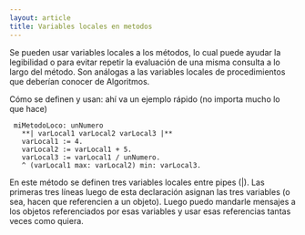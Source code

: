 ```yaml
---
layout: article
title: Variables locales en metodos
---
```


Se pueden usar variables locales a los métodos, lo cual puede ayudar la legibilidad o para evitar repetir la evaluación de una misma consulta a lo largo del método. Son análogas a las variables locales de procedimientos que deberían conocer de Algoritmos.

Cómo se definen y usan: ahí va un ejemplo rápido (no importa mucho lo que hace)

```smalltalk
 miMetodoLoco: unNumero
   **| varLocal1 varLocal2 varLocal3 |**
   varLocal1 := 4.
   varLocal2 := varLocal1 + 5.
   varLocal3 := varLocal1 / unNumero.
   ^ (varLocal1 max: varLocal2) min: varLocal3.
```

En este método se definen tres variables locales entre pipes (|). Las primeras tres líneas luego de esta declaración asignan las tres variables (o sea, hacen que referencien a un objeto). Luego puedo mandarle mensajes a los objetos referenciados por esas variables y usar esas referencias tantas veces como quiera.
